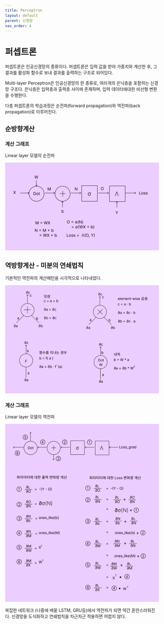 ```yaml
---
title: Perceptron
layout: default
parent: 신경망
nav_order: 4
---
```


# 퍼셉트론

퍼셉트론은 인공신경망의 종류이다.  퍼셉트론은 입력 값을 받아 가중치와 계산한 후, 그 결과를 활성화 함수로 보내 결과를 출력하는 구조로 되어있다.





Multi-layer Perceptron은 인공신경망의 한 종류로, 여러개의 은닉층을 포함하는 신경망 구조다. 은닉층은 입력층과 출력층 사이에 존재하며, 입력 데이터에대한 비선형 변환을 수행한다.

다층 퍼셉트론의 학습과정은  순전파(forward propagation)와 역전파(back propagation)로 이루어진다.











## 순방향계산



### 계산 그래프

Linear layer 모델의 순전파

![](../../assets/images/dnn/04_forward.png)









## 역방향계산 - 미분의 연쇄법칙

기본적인 역전파의 계산패턴을 시각적으로 나타내었다.

![](../../assets/images/dnn/visual_grad.png)







### 계산 그래프

Linear layer 모델의 역전파

![](../../assets/images/dnn/04_backward.png)



복잡한 네트워크 (나중에 배울 LSTM, GRU등)에서 역전파가 되면 약간 혼란스러워진다. 신경망을 도식화하고 연쇄법칙을 차근차근 적용하면 어렵지 않다.

